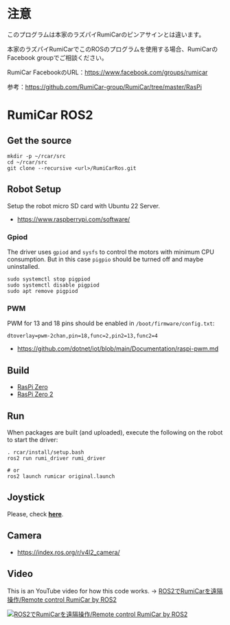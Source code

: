 # 注意
このプログラムは本家のラズパイRumiCarのピンアサインとは違います。

本家のラズパイRumiCarでこのROSのプログラムを使用する場合、RumiCarのFacebook groupでご相談ください。

RumiCar FacebookのURL：https://www.facebook.com/groups/rumicar

参考：https://github.com/RumiCar-group/RumiCar/tree/master/RasPi

# RumiCar ROS2

## Get the source
```
mkdir -p ~/rcar/src
cd ~/rcar/src
git clone --recursive <url>/RumiCarRos.git
```

## Robot Setup
Setup the robot micro SD card with Ubuntu 22 Server.

* https://www.raspberrypi.com/software/

### Gpiod
The driver uses `gpiod` and `sysfs` to control the motors with minimum CPU consumption. But in this case `pigpio` should be turned off and maybe uninstalled.
```
sudo systemctl stop pigpiod
sudo systemctl disable pigpiod
sudo apt remove pigpiod
```

### PWM
PWM for 13 and 18 pins should be enabled in `/boot/firmware/config.txt`:
```
dtoverlay=pwm-2chan,pin=18,func=2,pin2=13,func2=4
```

* https://github.com/dotnet/iot/blob/main/Documentation/raspi-pwm.md

## Build
* [RasPi Zero](docs/RasPiZero.md)
* [RasPi Zero 2](docs/RasPiZero2.md)

## Run
When packages are built (and uploaded), execute the following on the robot to start the driver:

```
. rcar/install/setup.bash
ros2 run rumi_driver rumi_driver

# or
ros2 launch rumicar original.launch
```

## Joystick
Please, check [**here**](rumi_teleop/README.md).

## Camera

* https://index.ros.org/r/v4l2_camera/

## Video

This is an YouTube video for how this code works. -> [ROS2でRumiCarを遠隔操作/Remote control RumiCar by ROS2](https://youtu.be/bZCdvuuSebk)

[![ROS2でRumiCarを遠隔操作/Remote control RumiCar by ROS2](http://img.youtube.com/vi/bZCdvuuSebk/0.jpg)](https://youtu.be/bZCdvuuSebk "ROS2でRumiCarを遠隔操作/Remote control RumiCar by ROS2")
